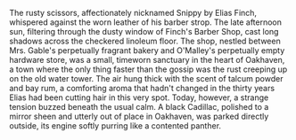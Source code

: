 The rusty scissors, affectionately nicknamed Snippy by Elias Finch, whispered against the worn leather of his barber strop.  The late afternoon sun, filtering through the dusty window of Finch's Barber Shop, cast long shadows across the checkered linoleum floor.  The shop, nestled between Mrs. Gable's perpetually fragrant bakery and O'Malley's perpetually empty hardware store, was a small, timeworn sanctuary in the heart of Oakhaven, a town where the only thing faster than the gossip was the rust creeping up on the old water tower. The air hung thick with the scent of talcum powder and bay rum, a comforting aroma that hadn't changed in the thirty years Elias had been cutting hair in this very spot.  Today, however, a strange tension buzzed beneath the usual calm.  A black Cadillac, polished to a mirror sheen and utterly out of place in Oakhaven, was parked directly outside, its engine softly purring like a contented panther.

